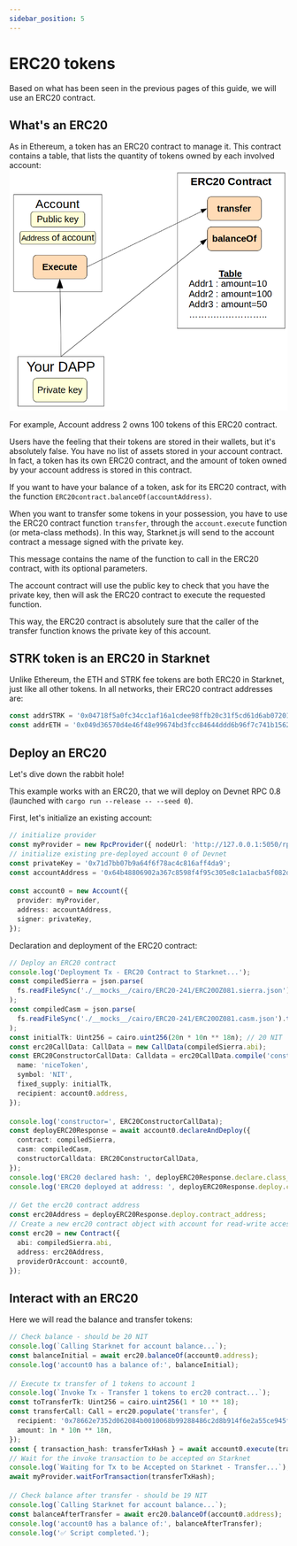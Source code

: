 ```yaml
---
sidebar_position: 5
---
```


# ERC20 tokens

Based on what has been seen in the previous pages of this guide, we will use an ERC20 contract.

## What's an ERC20

As in Ethereum, a token has an ERC20 contract to manage it. This contract contains a table, that lists the quantity of tokens owned by each involved account:
![](./pictures/ERC20.png)

For example, Account address 2 owns 100 tokens of this ERC20 contract.

Users have the feeling that their tokens are stored in their wallets, but it's absolutely false. You have no list of assets stored in your account contract. In fact, a token has its own ERC20 contract, and the amount of token owned by your account address is stored in this contract.

If you want to have your balance of a token, ask for its ERC20 contract, with the function `ERC20contract.balanceOf(accountAddress)`.

When you want to transfer some tokens in your possession, you have to use the ERC20 contract function `transfer`, through the `account.execute` function (or meta-class methods). In this way, Starknet.js will send to the account contract a message signed with the private key.

This message contains the name of the function to call in the ERC20 contract, with its optional parameters.

The account contract will use the public key to check that you have the private key, then will ask the ERC20 contract to execute the requested function.

This way, the ERC20 contract is absolutely sure that the caller of the transfer function knows the private key of this account.

## STRK token is an ERC20 in Starknet

Unlike Ethereum, the ETH and STRK fee tokens are both ERC20 in Starknet, just like all other tokens. In all networks, their ERC20 contract addresses are:

```typescript
const addrSTRK = '0x04718f5a0fc34cc1af16a1cdee98ffb20c31f5cd61d6ab07201858f4287c938d';
const addrETH = '0x049d36570d4e46f48e99674bd3fcc84644ddd6b96f7c741b1562b82f9e004dc7';
```

## Deploy an ERC20

Let's dive down the rabbit hole!

This example works with an ERC20, that we will deploy on Devnet RPC 0.8 (launched with `cargo run --release -- --seed 0`).

First, let's initialize an existing account:

```typescript
// initialize provider
const myProvider = new RpcProvider({ nodeUrl: 'http://127.0.0.1:5050/rpc' });
// initialize existing pre-deployed account 0 of Devnet
const privateKey = '0x71d7bb07b9a64f6f78ac4c816aff4da9';
const accountAddress = '0x64b48806902a367c8598f4f95c305e8c1a1acba5f082d294a43793113115691';

const account0 = new Account({
  provider: myProvider,
  address: accountAddress,
  signer: privateKey,
});
```

Declaration and deployment of the ERC20 contract:

```typescript
// Deploy an ERC20 contract
console.log('Deployment Tx - ERC20 Contract to Starknet...');
const compiledSierra = json.parse(
  fs.readFileSync('./__mocks__/cairo/ERC20-241/ERC20OZ081.sierra.json').toString('ascii')
);
const compiledCasm = json.parse(
  fs.readFileSync('./__mocks__/cairo/ERC20-241/ERC20OZ081.casm.json').toString('ascii')
);
const initialTk: Uint256 = cairo.uint256(20n * 10n ** 18n); // 20 NIT
const erc20CallData: CallData = new CallData(compiledSierra.abi);
const ERC20ConstructorCallData: Calldata = erc20CallData.compile('constructor', {
  name: 'niceToken',
  symbol: 'NIT',
  fixed_supply: initialTk,
  recipient: account0.address,
});

console.log('constructor=', ERC20ConstructorCallData);
const deployERC20Response = await account0.declareAndDeploy({
  contract: compiledSierra,
  casm: compiledCasm,
  constructorCalldata: ERC20ConstructorCallData,
});
console.log('ERC20 declared hash: ', deployERC20Response.declare.class_hash);
console.log('ERC20 deployed at address: ', deployERC20Response.deploy.contract_address);

// Get the erc20 contract address
const erc20Address = deployERC20Response.deploy.contract_address;
// Create a new erc20 contract object with account for read-write access
const erc20 = new Contract({
  abi: compiledSierra.abi,
  address: erc20Address,
  providerOrAccount: account0,
});
```

## Interact with an ERC20

Here we will read the balance and transfer tokens:

```typescript
// Check balance - should be 20 NIT
console.log(`Calling Starknet for account balance...`);
const balanceInitial = await erc20.balanceOf(account0.address);
console.log('account0 has a balance of:', balanceInitial);

// Execute tx transfer of 1 tokens to account 1
console.log(`Invoke Tx - Transfer 1 tokens to erc20 contract...`);
const toTransferTk: Uint256 = cairo.uint256(1 * 10 ** 18);
const transferCall: Call = erc20.populate('transfer', {
  recipient: '0x78662e7352d062084b0010068b99288486c2d8b914f6e2a55ce945f8792c8b1',
  amount: 1n * 10n ** 18n,
});
const { transaction_hash: transferTxHash } = await account0.execute(transferCall);
// Wait for the invoke transaction to be accepted on Starknet
console.log(`Waiting for Tx to be Accepted on Starknet - Transfer...`);
await myProvider.waitForTransaction(transferTxHash);

// Check balance after transfer - should be 19 NIT
console.log(`Calling Starknet for account balance...`);
const balanceAfterTransfer = await erc20.balanceOf(account0.address);
console.log('account0 has a balance of:', balanceAfterTransfer);
console.log('✅ Script completed.');
```
